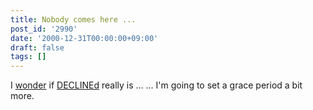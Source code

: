 ```yaml
---
title: Nobody comes here ...
post_id: '2990'
date: '2000-12-31T00:00:00+09:00'
draft: false
tags: []
---
```


I [wonder](/tag/declined) if [DECLINEd](/tag/declined) really is ... ... I'm going to set a grace period a bit more.
